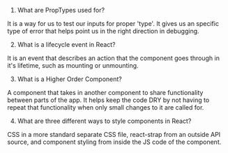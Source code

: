 1. What are PropTypes used for?

It is a way for us to test our inputs for proper 'type'. It gives us an specific type of error that helps point us in the right direction in debugging.

2. What is a lifecycle event in React?

It is an event that describes an action that the component goes through in it's lifetime, such as mounting or unmounting.

3. What is a Higher Order Component?

A component that takes in another component to share functionality between parts of the app. It helps keep the code DRY by not having to repeat that functionality when only small changes to it are called for.

4. What are three different ways to style components in React?

CSS in a more standard separate CSS file, react-strap from an outside API source, and component styling from inside the JS code of the component.